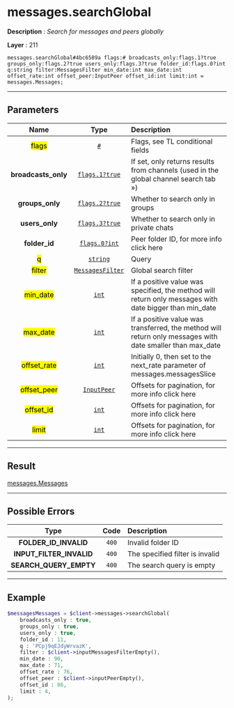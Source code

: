 # messages.searchGlobal

**Description** : *Search for messages and peers globally*

**Layer** : 211

```tl
messages.searchGlobal#4bc6589a flags:# broadcasts_only:flags.1?true groups_only:flags.2?true users_only:flags.3?true folder_id:flags.0?int q:string filter:MessagesFilter min_date:int max_date:int offset_rate:int offset_peer:InputPeer offset_id:int limit:int = messages.Messages;
```

---

## Parameters

| Name | Type | Description |
| :---: | :---: | :--- |
| <mark>flags</mark> | [`#`](type/#) | Flags, see TL conditional fields |
| **broadcasts_only** | [`flags.1?true`](type/true) | If set, only returns results from channels (used in the global channel search tab ») |
| **groups_only** | [`flags.2?true`](type/true) | Whether to search only in groups |
| **users_only** | [`flags.3?true`](type/true) | Whether to search only in private chats |
| **folder_id** | [`flags.0?int`](type/int) | Peer folder ID, for more info click here |
| <mark>q</mark> | [`string`](type/string) | Query |
| <mark>filter</mark> | [`MessagesFilter`](type/MessagesFilter) | Global search filter |
| <mark>min_date</mark> | [`int`](type/int) | If a positive value was specified, the method will return only messages with date bigger than min_date |
| <mark>max_date</mark> | [`int`](type/int) | If a positive value was transferred, the method will return only messages with date smaller than max_date |
| <mark>offset_rate</mark> | [`int`](type/int) | Initially 0, then set to the next_rate parameter of messages.messagesSlice |
| <mark>offset_peer</mark> | [`InputPeer`](type/InputPeer) | Offsets for pagination, for more info click here |
| <mark>offset_id</mark> | [`int`](type/int) | Offsets for pagination, for more info click here |
| <mark>limit</mark> | [`int`](type/int) | Offsets for pagination, for more info click here |

---

## Result

[messages.Messages](type/messages.Messages)

---

## Possible Errors

| Type | Code | Description |
| :---: | :---: | :--- |
| **FOLDER_ID_INVALID** | `400` | Invalid folder ID |
| **INPUT_FILTER_INVALID** | `400` | The specified filter is invalid |
| **SEARCH_QUERY_EMPTY** | `400` | The search query is empty |

---

## Example

```php
$messagesMessages = $client->messages->searchGlobal(
	broadcasts_only : true,
	groups_only : true,
	users_only : true,
	folder_id : 11,
	q : 'PCpj9qEJdyWrvazK',
	filter : $client->inputMessagesFilterEmpty(),
	min_date : 90,
	max_date : 71,
	offset_rate : 76,
	offset_peer : $client->inputPeerEmpty(),
	offset_id : 86,
	limit : 4,
);
```